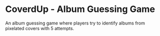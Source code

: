 # CoverdUp - Album Guessing Game

An album guessing game where players try to identify albums from pixelated covers with 5 attempts.

